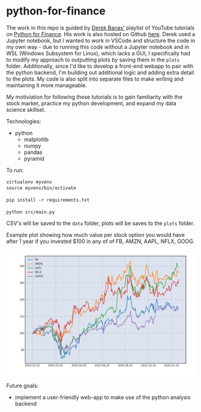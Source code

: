 # python-for-finance

The work in this repo is guided by [Derek Banas'](https://www.youtube.com/c/derekbanas) playlist of YouTube tutorials on [Python for Finance](https://youtube.com/playlist?list=PLGLfVvz_LVvTHOWIEBAl-YOr_FC8lRmWX). His work is also hosted on Github [here](https://github.com/derekbanas/Python4Finance). Derek used a Jupyter notebook, but I wanted to work in VSCode and structure the code in my own way - due to running this code without a Jupyter notebook and in WSL (Windows Subsystem for Linux), which lacks a GUI, I specifically had to modify my approach to outputting plots by saving them in the `plots` folder. Additionally, since I'd like to develop a front-end webapp to pair with the python backend, I'm building out additional logic and adding extra detail to the plots. My code is also split into separate files to make writing and maintaining it more manageable.

My motiviation for following these tutorials is to gain familiarity with the stock market, practice my python development, and expand my data science skillset.

Technologies:
- python
    - matplotlib
    - numpy
    - pandas
    - pyramid

To run:
```
virtualenv myvenv
source myvenv/bin/activate

pip install -r requirements.txt

python src/main.py
```
CSV's will be saved to the `data` folder, plots will be saves to the `plots` folder.

Example plot showing how much value per stock option you would have after 1 year if you invested $100 in any of of FB, AMZN, AAPL, NFLX, GOOG.

![investment plot](./images/invest100_FB-AMZN-AAPL-NFLX-GOOG.png)

Future goals:
- implement a user-friendly web-app to make use of the python analysis backend
